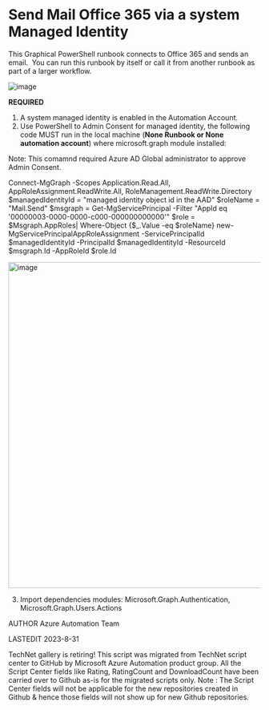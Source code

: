 ﻿Send Mail Office 365 via a system Managed Identity
====================

This Graphical PowerShell runbook connects to Office 365 and sends an email.  You can run this runbook by itself or call it from another runbook as part of a larger workflow.


![image](https://github.com/c5245010/send-mail-office-365/assets/98794426/e6fa7906-1cc6-4d46-9e0e-21e41bb0f4c4)



**REQUIRED**
1. A system managed identity is enabled in the Automation Account.
2. Use PowerShell to Admin Consent for managed identity, the following code MUST run in the local machine (**None Runbook or None automation account**) where microsoft.graph module installed:

Note: This comamnd required Azure AD Global administrator to approve Admin Consent.

Connect-MgGraph -Scopes Application.Read.All, AppRoleAssignment.ReadWrite.All, RoleManagement.ReadWrite.Directory
$managedIdentityId = "managed identity object id in the AAD"
$roleName = "Mail.Send"
$msgraph = Get-MgServicePrincipal -Filter "AppId eq '00000003-0000-0000-c000-000000000000'"
$role = $Msgraph.AppRoles| Where-Object {$_.Value -eq $roleName} 
new-MgServicePrincipalAppRoleAssignment -ServicePrincipalId $managedIdentityId -PrincipalId $managedIdentityId -ResourceId $msgraph.Id -AppRoleId $role.Id 


<img width="651" alt="image" src="https://github.com/c5245010/send-mail-office-365/assets/98794426/1d32315b-7ac8-4390-9aa1-3516b0fc0744">


3. Import dependencies modules: Microsoft.Graph.Authentication, Microsoft.Graph.Users.Actions


AUTHOR
Azure Automation Team 


LASTEDIT
2023-8-31


TechNet gallery is retiring! This script was migrated from TechNet script center to GitHub by Microsoft Azure Automation product group. All the Script Center fields like Rating, RatingCount and DownloadCount have been carried over to Github as-is for the migrated scripts only. Note : The Script Center fields will not be applicable for the new repositories created in Github & hence those fields will not show up for new Github repositories.
